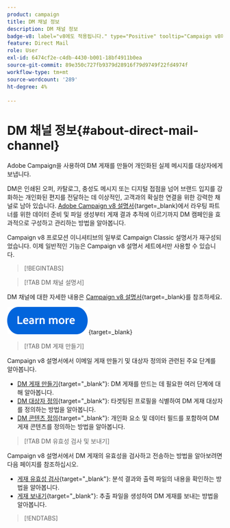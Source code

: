 ```yaml
---
product: campaign
title: DM 채널 정보
description: DM 채널 정보
badge-v8: label="v8에도 적용됩니다." type="Positive" tooltip="Campaign v8에도 적용됩니다."
feature: Direct Mail
role: User
exl-id: 6474cf2e-c4db-4430-b001-18bf4911b0ea
source-git-commit: 89e350c727fb9379d28916f79d9749f22fd4974f
workflow-type: tm+mt
source-wordcount: '289'
ht-degree: 4%

---
```



# DM 채널 정보{#about-direct-mail-channel}

Adobe Campaign을 사용하여 DM 게재를 만들어 개인화된 실제 메시지를 대상자에게 보냅니다.

DM은 인쇄된 오퍼, 카탈로그, 충성도 메시지 또는 디지털 접점을 넘어 브랜드 입지를 강화하는 개인화된 편지를 전달하는 데 이상적인, 고객과의 확실한 연결을 위한 강력한 채널로 남아 있습니다. [Adobe Campaign v8 설명서](https://experienceleague.adobe.com/docs/campaign/campaign-v8/send/direct-mail.html){target=_blank}에서 라우팅 파트너를 위한 데이터 준비 및 파일 생성부터 게재 결과 추적에 이르기까지 DM 캠페인을 효과적으로 구성하고 관리하는 방법을 알아봅니다.

Campaign v8 프로모션 이니셔티브의 일부로 Campaign Classic 설명서가 재구성되었습니다. 이제 일반적인 기능은 Campaign v8 설명서 세트에서만 사용할 수 있습니다.

>[!BEGINTABS]

>[!TAB DM 채널 설명서]

DM 채널에 대한 자세한 내용은 [Campaign v8 설명서](https://experienceleague.adobe.com/docs/campaign/campaign-v8/send/direct-mail.html){target=_blank}를 참조하세요.


[![이미지](../../assets/do-not-localize/learn-more-button.svg)](https://experienceleague.adobe.com/docs/campaign/campaign-v8/send/direct-mail.html){target=_blank}


>[!TAB DM 게재 만들기]

Campaign v8 설명서에서 이메일 게재 만들기 및 대상자 정의와 관련된 주요 단계를 알아봅니다.

* [DM 게재 만들기](https://experienceleague.adobe.com/docs/campaign/campaign-v8/send/direct-mail.html#creating-a-direct-mail-delivery){target="_blank"}: DM 게재를 만드는 데 필요한 여러 단계에 대해 알아봅니다.
* [DM 대상자 정의](https://experienceleague.adobe.com/docs/campaign/campaign-v8/send/direct-mail.html#creating-a-direct-mail-delivery#defining-the-direct-mail-audience){target="_blank"}: 타겟팅된 프로필을 식별하여 DM 게재 대상자를 정의하는 방법을 알아봅니다.
* [DM 콘텐츠 정의](https://experienceleague.adobe.com/docs/campaign/campaign-v8/send/direct-mail.html#creating-a-direct-mail-delivery#defining-the-direct-mail-content){target="_blank"}: 개인화 요소 및 데이터 필드를 포함하여 DM 게재 콘텐츠를 정의하는 방법을 알아봅니다.

>[!TAB DM 유효성 검사 및 보내기]

Campaign v8 설명서에서 DM 게재의 유효성을 검사하고 전송하는 방법을 알아보려면 다음 페이지를 참조하십시오.

* [게재 유효성 검사](https://experienceleague.adobe.com/docs/campaign/campaign-v8/send/direct-mail.html#creating-a-direct-mail-delivery#defining-the-direct-mail-content){target="_blank"}: 분석 결과와 출력 파일의 내용을 확인하는 방법을 알아봅니다.
* [게재 보내기](https://experienceleague.adobe.com/docs/campaign/campaign-v8/send/direct-mail.html#creating-a-direct-mail-delivery#defining-the-direct-mail-content){target="_blank"}: 추출 파일을 생성하여 DM 게재를 보내는 방법을 알아봅니다.



>[!ENDTABS]
